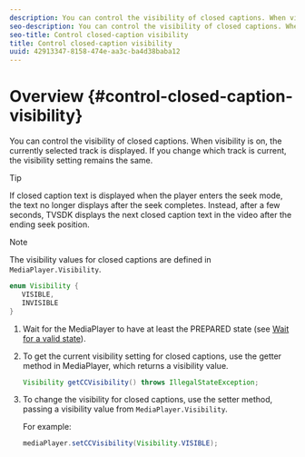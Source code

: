 ```yaml
---
description: You can control the visibility of closed captions. When visibility is on, the currently selected track is displayed. If you change which track is current, the visibility setting remains the same.
seo-description: You can control the visibility of closed captions. When visibility is on, the currently selected track is displayed. If you change which track is current, the visibility setting remains the same.
seo-title: Control closed-caption visibility
title: Control closed-caption visibility
uuid: 42913347-8158-474e-aa3c-ba4d38baba12
---
```


# Overview {#control-closed-caption-visibility}

You can control the visibility of closed captions. When visibility is on, the currently selected track is displayed. If you change which track is current, the visibility setting remains the same.

>[!TIP]
>
>If closed caption text is displayed when the player enters the seek mode, the text no longer displays after the seek completes. Instead, after a few seconds, TVSDK displays the next closed caption text in the video after the ending seek position.

>[!NOTE]
>
>The visibility values for closed captions are defined in `MediaPlayer.Visibility`.
>
>```java
>enum Visibility { 
>    VISIBLE,  
>    INVISIBLE 
>}
>```
>

1. Wait for the MediaPlayer to have at least the PREPARED state (see [Wait for a valid state](../../../tvsdk-1.4-for-android/ui-configure/android-1.4-ui-state-prepared-wait-for.md)).
1. To get the current visibility setting for closed captions, use the getter method in MediaPlayer, which returns a visibility value.

   ```java
   Visibility getCCVisibility() throws IllegalStateException;
   ```

1. To change the visibility for closed captions, use the setter method, passing a visibility value from `MediaPlayer.Visibility`.

   For example: 

   ```java
   mediaPlayer.setCCVisibility(Visibility.VISIBLE);
   ```

